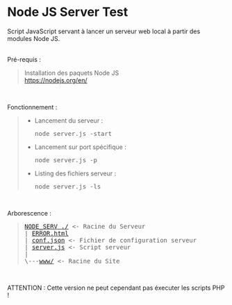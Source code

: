 # Node JS Server Test

Script JavaScript servant à lancer un serveur web local à partir des modules Node JS.
<br /><br />

Pré-requis :
> Installation des paquets Node JS<br />
> <a href="https://nodejs.org/en/">https://nodejs.org/en/</a>
<br />

Fonctionnement :
> - Lancement du serveur : <pre>node server.js -start</pre>
> - Lancement sur port spécifique : <pre>node server.js -p <PORT></pre>
> - Listing des fichiers serveur : <pre>node server.js -ls</pre>
<br />

Arborescence :
> <pre>
> <a href="https://github.com/Tracks12/NODE_SERV">NODE_SERV ./</a> <- Racine du Serveur
> | <a href="https://github.com/Tracks12/NODE_SERV/blob/master/ERROR.html">ERROR.html</a>
> | <a href="https://github.com/Tracks12/NODE_SERV/blob/master/conf.json">conf.json</a> <- Fichier de configuration serveur
> | <a href="https://github.com/Tracks12/NODE_SERV/blob/master/server.js">server.js</a> <- Script serveur
> |
> \---<a href="https://github.com/Tracks12/NODE_SERV/tree/master/www">www/</a> <- Racine du Site
> </pre>
<br />

ATTENTION : Cette version ne peut cependant pas éxecuter les scripts PHP !
